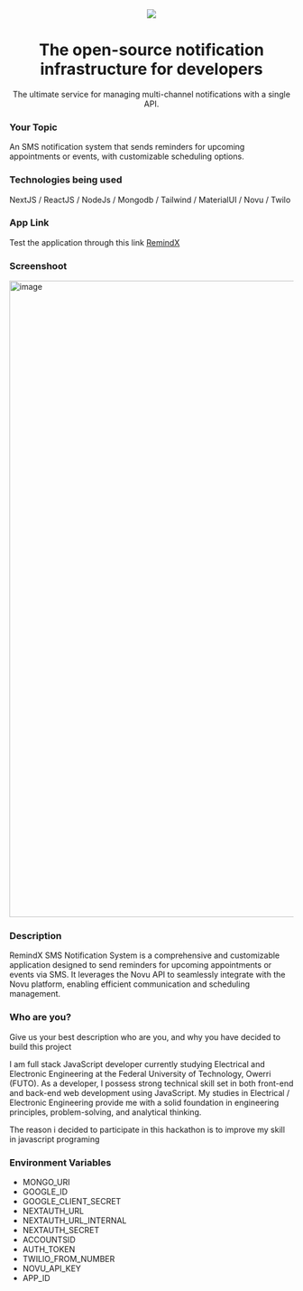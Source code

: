 <div align="center">
    <a href="https://connect.novu.co" target="_blank"><img src="https://user-images.githubusercontent.com/100117126/235352632-e3e22d9e-2c8b-43d3-a297-dd8fbd90fc56.png" /></a>
</div>

<h1 align="center">The open-source notification infrastructure for developers</h1>

<div align="center">
The ultimate service for managing multi-channel notifications with a single API.
</div>

<h3>Your Topic</h3>
<p>An SMS notification system that sends reminders for upcoming appointments or events, with customizable scheduling options.</p>

<h3>Technologies being used</h3>
<p>NextJS / ReactJS / NodeJs / Mongodb / Tailwind / MaterialUI / Novu  / Twilo </p>

<h3>App Link</h3>
Test the application through this link
<a href ="https://remind-x.vercel.app/" target="_blank">RemindX</a>

<h3>Screenshoot</h3>
<img width="1128" alt="image" src="https://res.cloudinary.com/dnrqrebbt/image/upload/v1685244055/home_z4atuj.png">

<h3>Description</h3>
<p>RemindX SMS Notification System is a comprehensive and customizable application designed to send reminders for upcoming appointments or events via SMS. It leverages the Novu API to seamlessly integrate with the Novu platform, enabling efficient communication and scheduling management.</p>


<h3>Who are you?</h3>
<p>Give us your best description who are you, and why you have decided to build this project</p>
<p>
I am full stack JavaScript developer currently studying Electrical and Electronic Engineering at the Federal University of Technology, Owerri (FUTO). As a developer, I possess strong technical skill set in both front-end and back-end web development using JavaScript. My studies in Electrical / Electronic Engineering provide me with a solid foundation in engineering principles, problem-solving, and analytical thinking.
</p>

<p>
The reason i decided to participate in this hackathon is to improve my skill in javascript programing
</p>
<p>
<h3> Environment Variables </h3>
<ul>
    <li>MONGO_URI</li>
    <li>GOOGLE_ID</li>
    <li>GOOGLE_CLIENT_SECRET</li>
    <li>NEXTAUTH_URL</li>
    <li>NEXTAUTH_URL_INTERNAL</li>
    <li>NEXTAUTH_SECRET</li>
    <li>ACCOUNTSID</li>
    <li>AUTH_TOKEN</li>
    <li>TWILIO_FROM_NUMBER</li>
    <li>NOVU_API_KEY</li>
    <li>APP_ID</li>
</ul>











</p>



